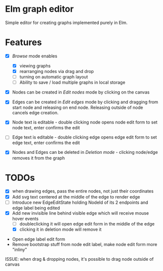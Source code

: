 # Elm graph editor

Simple editor for creating graphs implemented purely in Elm.

# Features
- [x] *Browse* mode enables
    - [x] viewing graphs
    - [x] rearranging nodes via drag and drop
    - [ ] turning on automatic graph layout
    - [ ] Ability to save / load multiple graphs in local storage
- [x] Nodes can be created in *Edit nodes* mode by clicking on the canvas
- [x] Edges can be created in *Edit edges* mode by clicking and dragging from start node and releasing on end node. Releasing outside of node cancels edge creation.
- [x] Node text is editable - double clicking node opens node edit form to set node text, enter confirms the edit
- [ ] Edge text is editable - double clicking edge opens edge edit form to set edge text, enter confirms the edit
- [x] Nodes and Edges can be deleted in *Deletion mode* - clicking node/edge removes it from the graph


# TODOs
- [x] when drawing edges, pass the entire nodes, not just their coordinates
- [x] Add svg text centered at the middle of the edge to render edge
- [ ] Introduce new EdgeEditState holding NodeId of its 2 endpoints and edge label being edited
- [x] Add new invisible line behind visible edge which will receive mouse hover events
    - [ ] doubleclicking it will open edge edit form in the middle of the edge
    - [x] clicking it in deletion mode will remove it

- Open edge label edit form
- Remove bootstrap stuff from node edit label, make node edit form more "inliny"


ISSUE: when drag & dropping nodes, it's possible to drag node outside of canvas
